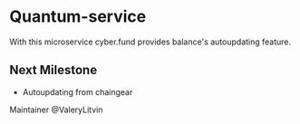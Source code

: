 # Quantum-service
With this microservice cyber.fund provides balance's autoupdating feature.

## Next Milestone
- Autoupdating from chaingear

Maintainer @ValeryLitvin
